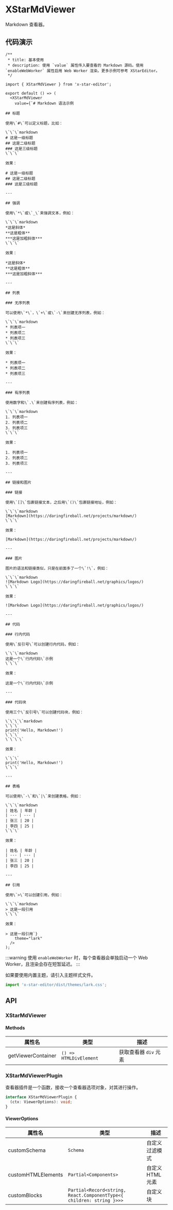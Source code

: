 # XStarMdViewer

Markdown 查看器。

## 代码演示

```tsx
/**
 * title: 基本使用
 * description: 使用 `value` 属性传入要查看的 Markdown 源码。使用 `enableWebWorker` 属性启用 Web Worker 渲染。更多示例可参考 XStarEditor。
 */

import { XStarMdViewer } from 'x-star-editor';

export default () => (
  <XStarMdViewer
    value={`# Markdown 语法示例

## 标题

使用\`#\`可以定义标题，比如：

\`\`\`markdown
# 这是一级标题
## 这是二级标题
### 这是三级标题
\`\`\`

效果：

# 这是一级标题
## 这是二级标题
### 这是三级标题

---

## 强调

使用\`*\`或\`_\`来强调文本，例如：

\`\`\`markdown
*这是斜体*
**这是粗体**
***这是加粗斜体***
\`\`\`

效果：

*这是斜体*
**这是粗体**
***这是加粗斜体***

---

## 列表

### 无序列表

可以使用\`*\`，\`+\`或\`-\`来创建无序列表，例如：

\`\`\`markdown
* 列表项一
* 列表项二
* 列表项三
\`\`\`

效果：

* 列表项一
* 列表项二
* 列表项三

---

### 有序列表

使用数字和\`.\`来创建有序列表，例如：

\`\`\`markdown
1. 列表项一
2. 列表项二
3. 列表项三
\`\`\`

效果：

1. 列表项一
2. 列表项二
3. 列表项三

---

## 链接和图片

### 链接

使用\`[]\`包裹链接文本，之后用\`()\`包裹链接地址，例如：

\`\`\`markdown
[Markdown](https://daringfireball.net/projects/markdown/)
\`\`\`

效果：

[Markdown](https://daringfireball.net/projects/markdown/)

---

### 图片

图片的语法和链接类似，只是在前面多了一个\`!\`，例如：

\`\`\`markdown
![Markdown Logo](https://daringfireball.net/graphics/logos/)
\`\`\`

效果：

![Markdown Logo](https://daringfireball.net/graphics/logos/)

---

## 代码

### 行内代码

使用\`反引号\`可以创建行内代码，例如：

\`\`\`markdown
这是一个\`行内代码\`示例
\`\`\`

效果：

这是一个\`行内代码\`示例

---

### 代码块

使用三个\`反引号\`可以创建代码块，例如：

\`\`\`\`markdown
\`\`\`
print('Hello, Markdown!')
\`\`\`
\`\`\`\`

效果：

\`\`\`
print('Hello, Markdown!')
\`\`\`

---

## 表格

可以使用\`-\`和\`|\`来创建表格，例如：

\`\`\`markdown
| 姓名 | 年龄 |
| --- | --- |
| 张三 | 20 |
| 李四 | 25 |
\`\`\`

效果：

| 姓名 | 年龄 |
| --- | --- |
| 张三 | 20 |
| 李四 | 25 |

---

## 引用

使用\`>\`可以创建引用，例如：

\`\`\`markdown
> 这是一段引用
\`\`\`

效果：

> 这是一段引用`}
    theme="lark"
  />
);
```

:::warning
使用 `enableWebWorker` 时，每个查看器会单独启动一个 Web Worker，且渲染会存在短暂延迟。
:::

如果要使用内置主题，请引入主题样式文件。

```ts | pure
import 'x-star-editor/dist/themes/lark.css';
```

## API

### XStarMdViewer

<API id="XStarMdViewer"></API>

#### Methods

| 属性名             | 类型                   | 描述                  |
| ------------------ | ---------------------- | --------------------- |
| getViewerContainer | `() => HTMLDivElement` | 获取查看器 `div` 元素 |

### XStarMdViewerPlugin

查看器插件是一个函数，接收一个查看器选项对象，对其进行操作。

```ts
interface XStarMdViewerPlugin {
  (ctx: ViewerOptions): void;
}
```

#### ViewerOptions

| 属性名             | 类型                                                                 | 描述             |
| ------------------ | -------------------------------------------------------------------- | ---------------- |
| customSchema       | `Schema`                                                             | 自定义过滤模式   |
| customHTMLElements | `Partial<Components>`                                                | 自定义 HTML 元素 |
| customBlocks       | `Partial<Record<string, React.ComponentType<{ children: string }>>>` | 自定义块         |
